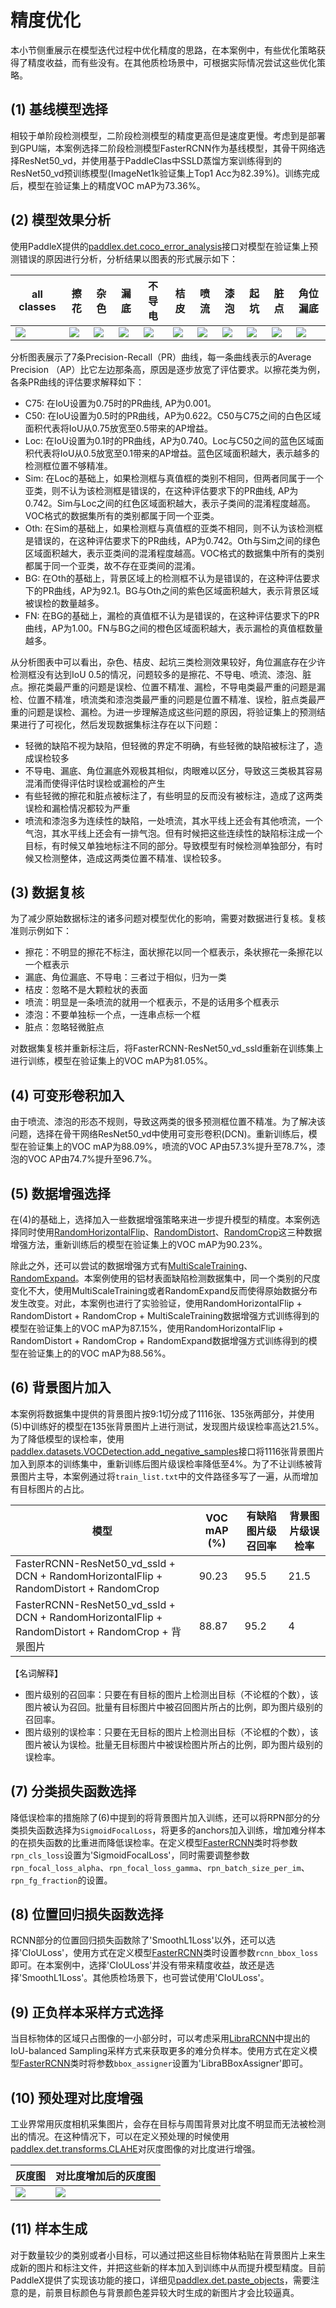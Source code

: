 # 精度优化

本小节侧重展示在模型迭代过程中优化精度的思路，在本案例中，有些优化策略获得了精度收益，而有些没有。在其他质检场景中，可根据实际情况尝试这些优化策略。

## (1) 基线模型选择

相较于单阶段检测模型，二阶段检测模型的精度更高但是速度更慢。考虑到是部署到GPU端，本案例选择二阶段检测模型FasterRCNN作为基线模型，其骨干网络选择ResNet50_vd，并使用基于PaddleClas中SSLD蒸馏方案训练得到的ResNet50_vd预训练模型(ImageNet1k验证集上Top1 Acc为82.39%)。训练完成后，模型在验证集上的精度VOC mAP为73.36%。

## (2) 模型效果分析

使用PaddleX提供的[paddlex.det.coco_error_analysis](https://paddlex.readthedocs.io/zh_CN/develop/apis/visualize.html#paddlex-det-coco-error-analysis)接口对模型在验证集上预测错误的原因进行分析，分析结果以图表的形式展示如下：

| all classes| 擦花 | 杂色 | 漏底 | 不导电 | 桔皮 | 喷流 | 漆泡 | 起坑 | 脏点 | 角位漏底 |
| -- | -- | -- | -- | -- | -- | -- | -- | -- | -- | -- |
| ![](image/allclasses_analysis_example.png) | ![](image/cahua_analysis_example.png) | ![](image/zase_analysis_example.png) | ![](image/loudi_analysis_example.png) | ![](image/budaodian_analysis_example.png) | ![](image/jupi_analysis_example.png) | ![](image/penliu_analysis_example.png) | ![](image/qipao_analysis_example.png) | ![](image/qikeng_analysis_example.png) | ![](image/zangdian_analysis_example.png) | ![](image/jiaoweiloudi_analysis_example.png) |

分析图表展示了7条Precision-Recall（PR）曲线，每一条曲线表示的Average Precision （AP）比它左边那条高，原因是逐步放宽了评估要求。以擦花类为例，各条PR曲线的评估要求解释如下：

* C75: 在IoU设置为0.75时的PR曲线, AP为0.001。
* C50: 在IoU设置为0.5时的PR曲线，AP为0.622。C50与C75之间的白色区域面积代表将IoU从0.75放宽至0.5带来的AP增益。
* Loc: 在IoU设置为0.1时的PR曲线，AP为0.740。Loc与C50之间的蓝色区域面积代表将IoU从0.5放宽至0.1带来的AP增益。蓝色区域面积越大，表示越多的检测框位置不够精准。
* Sim: 在Loc的基础上，如果检测框与真值框的类别不相同，但两者同属于一个亚类，则不认为该检测框是错误的，在这种评估要求下的PR曲线, AP为0.742。Sim与Loc之间的红色区域面积越大，表示子类间的混淆程度越高。VOC格式的数据集所有的类别都属于同一个亚类。
* Oth: 在Sim的基础上，如果检测框与真值框的亚类不相同，则不认为该检测框是错误的，在这种评估要求下的PR曲线，AP为0.742。Oth与Sim之间的绿色区域面积越大，表示亚类间的混淆程度越高。VOC格式的数据集中所有的类别都属于同一个亚类，故不存在亚类间的混淆。
* BG: 在Oth的基础上，背景区域上的检测框不认为是错误的，在这种评估要求下的PR曲线，AP为92.1。BG与Oth之间的紫色区域面积越大，表示背景区域被误检的数量越多。
* FN: 在BG的基础上，漏检的真值框不认为是错误的，在这种评估要求下的PR曲线，AP为1.00。FN与BG之间的橙色区域面积越大，表示漏检的真值框数量越多。

从分析图表中可以看出，杂色、桔皮、起坑三类检测效果较好，角位漏底存在少许检测框没有达到IoU 0.5的情况，问题较多的是擦花、不导电、喷流、漆泡、脏点。擦花类最严重的问题是误检、位置不精准、漏检，不导电类最严重的问题是漏检、位置不精准，喷流类和漆泡类最严重的问题是位置不精准、误检，脏点类最严重的问题是误检、漏检。为进一步理解造成这些问题的原因，将验证集上的预测结果进行了可视化，然后发现数据集标注存在以下问题：

* 轻微的缺陷不视为缺陷，但轻微的界定不明确，有些轻微的缺陷被标注了，造成误检较多
* 不导电、漏底、角位漏底外观极其相似，肉眼难以区分，导致这三类极其容易混淆而使得评估时误检或漏检的产生
* 有些轻微的擦花和脏点被标注了，有些明显的反而没有被标注，造成了这两类误检和漏检情况都较为严重
* 喷流和漆泡多为连续性的缺陷，一处喷流，其水平线上还会有其他喷流，一个气泡，其水平线上还会有一排气泡。但有时候把这些连续性的缺陷标注成一个目标，有时候又单独地标注不同的部分。导致模型有时候检测单独部分，有时候又检测整体，造成这两类位置不精准、误检较多。

## (3) 数据复核

为了减少原始数据标注的诸多问题对模型优化的影响，需要对数据进行复核。复核准则示例如下：

* 擦花：不明显的擦花不标注，面状擦花以同一个框表示，条状擦花一条擦花以一个框表示
* 漏底、角位漏底、不导电：三者过于相似，归为一类
* 桔皮：忽略不是大颗粒状的表面
* 喷流：明显是一条喷流的就用一个框表示，不是的话用多个框表示
* 漆泡：不要单独标一个点，一连串点标一个框
* 脏点：忽略轻微脏点

对数据集复核并重新标注后，将FasterRCNN-ResNet50_vd_ssld重新在训练集上进行训练，模型在验证集上的VOC mAP为81.05%。

## (4) 可变形卷积加入

由于喷流、漆泡的形态不规则，导致这两类的很多预测框位置不精准。为了解决该问题，选择在骨干网络ResNet50_vd中使用可变形卷积(DCN)。重新训练后，模型在验证集上的VOC mAP为88.09%，喷流的VOC AP由57.3%提升至78.7%，漆泡的VOC AP由74.7%提升至96.7%。

## (5) 数据增强选择

在(4)的基础上，选择加入一些数据增强策略来进一步提升模型的精度。本案例选择同时使用[RandomHorizontalFlip](https://paddlex.readthedocs.io/zh_CN/develop/apis/transforms/det_transforms.html#randomhorizontalflip)、[RandomDistort](https://paddlex.readthedocs.io/zh_CN/develop/apis/transforms/det_transforms.html#randomdistort)、[RandomCrop](https://paddlex.readthedocs.io/zh_CN/develop/apis/transforms/det_transforms.html#randomcrop)这三种数据增强方法，重新训练后的模型在验证集上的VOC mAP为90.23%。

除此之外，还可以尝试的数据增强方式有[MultiScaleTraining](https://paddlex.readthedocs.io/zh_CN/develop/apis/transforms/det_transforms.html#resizebyshort)、[RandomExpand](https://paddlex.readthedocs.io/zh_CN/develop/apis/transforms/det_transforms.html#randomexpand)。本案例使用的铝材表面缺陷检测数据集中，同一个类别的尺度变化不大，使用MultiScaleTraining或者RandomExpand反而使得原始数据分布发生改变。对此，本案例也进行了实验验证，使用RandomHorizontalFlip + RandomDistort + RandomCrop + MultiScaleTraining数据增强方式训练得到的模型在验证集上的VOC mAP为87.15%，使用RandomHorizontalFlip + RandomDistort + RandomCrop + RandomExpand数据增强方式训练得到的模型在验证集上的的VOC mAP为88.56%。

## (6) 背景图片加入

本案例将数据集中提供的背景图片按9:1切分成了1116张、135张两部分，并使用(5)中训练好的模型在135张背景图片上进行测试，发现图片级误检率高达21.5%。为了降低模型的误检率，使用[paddlex.datasets.VOCDetection.add_negative_samples](https://paddlex.readthedocs.io/zh_CN/develop/apis/datasets.html#add-negative-samples)接口将1116张背景图片加入到原本的训练集中，重新训练后图片级误检率降低至4%。为了不让训练被背景图片主导，本案例通过将`train_list.txt`中的文件路径多写了一遍，从而增加有目标图片的占比。

| 模型 | VOC mAP (%) | 有缺陷图片级召回率 | 背景图片级误检率 |
| -- | -- | -- | -- |
| FasterRCNN-ResNet50_vd_ssld + DCN + RandomHorizontalFlip + RandomDistort + RandomCrop | 90.23 | 95.5 | 21.5 |
| FasterRCNN-ResNet50_vd_ssld + DCN + RandomHorizontalFlip + RandomDistort + RandomCrop + 背景图片 | 88.87 | 95.2 | 4 |

【名词解释】

* 图片级别的召回率：只要在有目标的图片上检测出目标（不论框的个数），该图片被认为召回。批量有目标图片中被召回图片所占的比例，即为图片级别的召回率。
* 图片级别的误检率：只要在无目标的图片上检测出目标（不论框的个数），该图片被认为误检。批量无目标图片中被误检图片所占的比例，即为图片级别的误检率。

## (7) 分类损失函数选择

降低误检率的措施除了(6)中提到的将背景图片加入训练，还可以将RPN部分的分类损失函数选择为`SigmoidFocalLoss`，将更多的anchors加入训练，增加难分样本的在损失函数的比重进而降低误检率。在定义模型[FasterRCNN](https://paddlex.readthedocs.io/zh_CN/develop/apis/models/detection.html#paddlex-det-fasterrcnn)类时将参数`rpn_cls_loss`设置为'SigmoidFocalLoss'，同时需要调整参数`rpn_focal_loss_alpha`、`rpn_focal_loss_gamma`、`rpn_batch_size_per_im`、`rpn_fg_fraction`的设置。

## (8) 位置回归损失函数选择

RCNN部分的位置回归损失函数除了'SmoothL1Loss'以外，还可以选择'CIoULoss'，使用方式在定义模型[FasterRCNN](https://paddlex.readthedocs.io/zh_CN/develop/apis/models/detection.html#paddlex-det-fasterrcnn)类时设置参数`rcnn_bbox_loss`即可。在本案例中，选择'CIoULoss'并没有带来精度收益，故还是选择'SmoothL1Loss'。其他质检场景下，也可尝试使用'CIoULoss'。

## (9) 正负样本采样方式选择

当目标物体的区域只占图像的一小部分时，可以考虑采用[LibraRCNN](https://arxiv.org/abs/1904.02701)中提出的IoU-balanced Sampling采样方式来获取更多的难分负样本。使用方式在定义模型[FasterRCNN](https://paddlex.readthedocs.io/zh_CN/develop/apis/models/detection.html#paddlex-det-fasterrcnn)类时将参数`bbox_assigner`设置为'LibraBBoxAssigner'即可。

## (10) 预处理对比度增强

工业界常用灰度相机采集图片，会存在目标与周围背景对比度不明显而无法被检测出的情况。在这种情况下，可以在定义预处理的时候使用[paddlex.det.transforms.CLAHE](https://paddlex.readthedocs.io/zh_CN/develop/apis/transforms/det_transforms.html#clahe)对灰度图像的对比度进行增强。

| 灰度图 | 对比度增加后的灰度图 |
| -- | -- |
| ![](./image/before_clahe.png) | ![](./image/after_clahe.png) |

## (11) 样本生成

对于数量较少的类别或者小目标，可以通过把这些目标物体粘贴在背景图片上来生成新的图片和标注文件，并把这些新的样本加入到训练中从而提升模型精度。目前PaddleX提供了实现该功能的接口，详细见[paddlex.det.paste_objects](https://paddlex.readthedocs.io/zh_CN/develop/apis/tools.html#paddlex-det-paste-objects)，需要注意的是，前景目标颜色与背景颜色差异较大时生成的新图片才会比较逼真。
